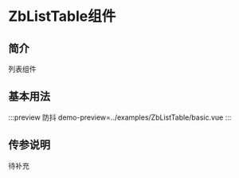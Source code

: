 # ZbListTable组件

## 简介
列表组件 

## 基本用法

:::preview 防抖
demo-preview=../examples/ZbListTable/basic.vue
:::

## 传参说明
待补充